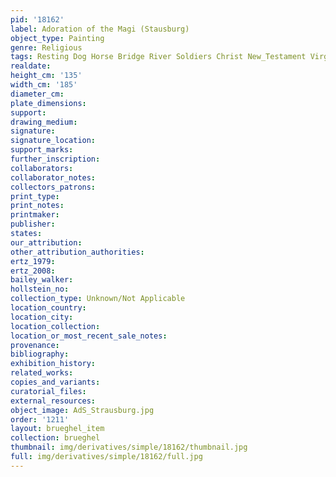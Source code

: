 ```yaml
---
pid: '18162'
label: Adoration of the Magi (Stausburg)
object_type: Painting
genre: Religious
tags: Resting Dog Horse Bridge River Soldiers Christ New_Testament Virgin_Mary
realdate: 
height_cm: '135'
width_cm: '185'
diameter_cm: 
plate_dimensions: 
support: 
drawing_medium: 
signature: 
signature_location: 
support_marks: 
further_inscription: 
collaborators: 
collaborator_notes: 
collectors_patrons: 
print_type: 
print_notes: 
printmaker: 
publisher: 
states: 
our_attribution: 
other_attribution_authorities: 
ertz_1979: 
ertz_2008: 
bailey_walker: 
hollstein_no: 
collection_type: Unknown/Not Applicable
location_country: 
location_city: 
location_collection: 
location_or_most_recent_sale_notes: 
provenance: 
bibliography: 
exhibition_history: 
related_works: 
copies_and_variants: 
curatorial_files: 
external_resources: 
object_image: AdS_Strausburg.jpg
order: '1211'
layout: brueghel_item
collection: brueghel
thumbnail: img/derivatives/simple/18162/thumbnail.jpg
full: img/derivatives/simple/18162/full.jpg
---
```

